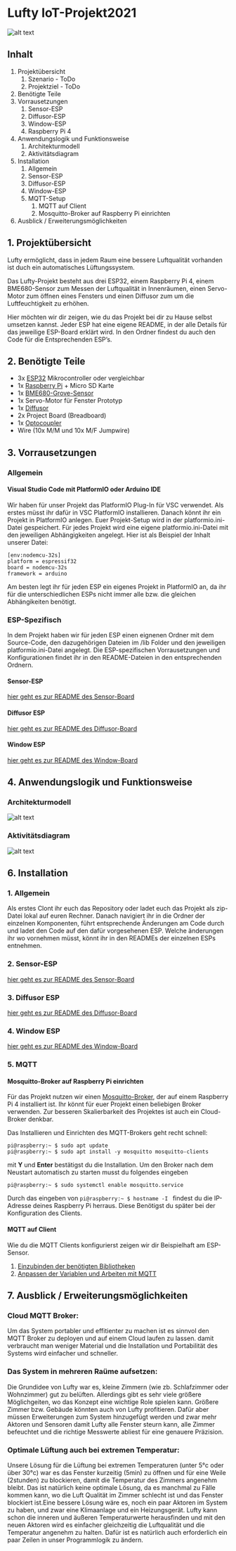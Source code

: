 # Lufty IoT-Projekt2021
![alt text][logo]


## Inhalt
1. Projektübersicht
   1. Szenario - ToDo
   3. Projektziel - ToDo
2. Benötigte Teile
3. Vorrausetzungen
   1. Sensor-ESP
   2. Diffusor-ESP
   3. Window-ESP
   4. Raspberry Pi 4
4. Anwendungslogik und Funktionsweise
   1. Architekturmodell
   2. Aktivitätsdiagram
5. Installation
   1. Allgemein
   2. Sensor-ESP
   3. Diffusor-ESP
   4. Window-ESP
   5. MQTT-Setup
      1. MQTT auf Client
      2. Mosquitto-Broker auf Raspberry Pi einrichten
6. Ausblick / Erweiterungsmöglichkeiten


## 1. Projektübersicht
Lufty ermöglicht, dass in jedem Raum eine bessere Luftqualität vorhanden ist duch ein automatisches Lüftungssystem.

Das Lufty-Projekt besteht aus drei ESP32, einem Raspberry Pi 4, einem BME680-Sensor zum Messen der Luftqualität in Innenräumen, einen Servo-Motor zum öffnen eines Fensters und einen Diffusor zum um die Luftfeuchtigkeit zu erhöhen. 

Hier möchten wir dir zeigen, wie du das Projekt bei dir zu Hause selbst umsetzen kannst.
Jeder ESP hat eine eigene README, in der alle Details für das jeweilige ESP-Board erklärt wird. In den Ordner findest du auch den Code für die Entsprechenden ESP’s.


## 2. Benötigte Teile
+ 3x [ESP32][1] Mikrocontroller oder vergleichbar
+ 1x [Raspberry Pi][2] + Micro SD Karte
+ 1x [BME680-Grove-Sensor][3]
+ 1x Servo-Motor für Fenster Prototyp
+ 1x [Diffusor][4]
+ 2x Project Board (Breadboard)
+ 1x [Optocoupler][5]
+ Wire (10x M/M und 10x M/F Jumpwire)


## 3. Vorrausetzungen
### Allgemein
#### Visual Studio Code mit PlatformIO oder Arduino IDE

Wir haben für unser Projekt das PlatformIO Plug-In für VSC verwendet. Als erstes müsst ihr dafür in VSC PlatformIO installieren. Danach könnt ihr ein Projekt in PlatformIO anlegen. Euer Projekt-Setup wird in der platformio.ini-Datei gespeichert. Für jedes Projekt wird eine eigene platformio.ini-Datei mit den jeweiligen Abhängigkeiten angelegt. Hier ist als Beispiel der Inhalt unserer Datei:

```
[env:nodemcu-32s]
platform = espressif32
board = nodemcu-32s
framework = arduino
```

Am besten legt ihr für jeden ESP ein eigenes Projekt in PlatformIO an, da ihr für die unterschiedlichen ESPs nicht immer alle bzw. die gleichen Abhängikeiten benötigt.


### ESP-Spezifisch
In dem Projekt haben wir für jeden ESP einen eignenen Ordner mit dem Source-Code, den dazugehörigen Dateien im /lib Folder und den jeweiligen platformio.ini-Datei angelegt. Die ESP-spezifischen Vorrausetzungen und Konfigurationen findet ihr in den README-Dateien in den entsprechenden Ordnern.

#### Sensor-ESP
[hier geht es zur README des Sensor-Board](./ESP-Sensor-Board/README.md)

#### Diffusor ESP
[hier geht es zur README des Diffusor-Board](./ESP-Aktor-Board-Diffusor/README.md)

#### Window ESP
[hier geht es zur README des Window-Board](./ESP-Aktor-Board-Window/README.md)



## 4. Anwendungslogik und Funktionsweise
### Architekturmodell
![alt text][Architekturmodell]


### Aktivitätsdiagram
![alt text][Aktivitätsmodell]


## 6. Installation
### 1. Allgemein
Als erstes Clont ihr euch das Repository oder ladet euch das Projekt als zip-Datei lokal auf euren Rechner. Danach navigiert ihr in die Ordner der einzelnen Komponenten, führt entsprechende Änderungen am Code durch und ladet den Code auf den dafür vorgesehenen ESP. Welche änderungen ihr wo vornehmen müsst, könnt ihr in den READMEs der einzelnen ESPs entnehmen.

### 2. Sensor-ESP
[hier geht es zur README des Sensor-Board](./ESP-Sensor-Board/README.md)

### 3. Diffusor ESP
[hier geht es zur README des Diffusor-Board](./ESP-Aktor-Board-Diffusor/README.md)

### 4. Window ESP
[hier geht es zur README des Window-Board](./ESP-Aktor-Board-Window/README.md)

### 5. MQTT
#### Mosquitto-Broker auf Raspberry Pi einrichten
Für das Projekt nutzen wir einen [Mosquitto-Broker][6], der auf einem Raspberry Pi 4 installiert ist.
Ihr könnt für euer Projekt einen beliebigen Broker verwenden. Zur besseren Skalierbarkeit des Projektes ist auch ein Cloud-Broker denkbar. 

Das Installieren und Einrichten des MQTT-Brokers geht recht schnell: 
```shell
pi@raspberry:~ $ sudo apt update
pi@raspberry:~ $ sudo apt install -y mosquitto mosquitto-clients
```
mit **Y** und **Enter** bestätigst du die Installation. Um den Broker nach dem Neustart automatisch zu starten musst du folgendes eingeben
```shell
pi@raspberry:~ $ sudo systemctl enable mosquitto.service
```

Durch das eingeben von ```pi@raspberry:~ $ hostname -I ``` findest du die IP-Adresse deines Raspberry Pi herraus. Diese Benötigst du später bei der Konfiguration des Clients.


#### MQTT auf Client
Wie du die MQTT Clients konfigurierst zeigen wir dir Beispielhaft am ESP-Sensor. 

1. [Einzubinden der benötigten Bibliotheken](./ESP-Sensor-Board/README.md#mqtt-libraries)
2. [Anpassen der Variablen und Arbeiten mit MQTT](./ESP-Sensor-Board/README.md#mqtt) 



## 7. Ausblick / Erweiterungsmöglichkeiten

### Cloud MQTT Broker:
Um das System portabler und effitienter zu machen ist es sinnvol den MQTT Broker zu deployen und auf einem Cloud laufen zu lassen. damit verbraucht man weniger Material und die Installation und Portabilität des Systems wird einfacher und schneller.
### Das System in mehreren Raüme aufsetzen:
Die Grundidee von Lufty war es, kleine Zimmern (wie zb. Schlafzimmer oder Wohnzimmer) gut zu belüften. Allerdings gibt es sehr viele größere Möglichgeiten, wo das Konzept eine wichtige Role spielen kann. Größere Zimmer bzw. Gebäude könnten auch von Lufty profitieren. Dafür aber müssen Erweiterungen zum System hinzugefügt werden und zwar mehr Aktoren und Sensoren damit Lufty alle Fenster steurn kann, alle Zimmer befeuchtet und die richtige Messwerte abliest für eine genauere Präzision.
### Optimale Lüftung auch bei extremen Temperatur:
Unsere Lösung für die Lüftung bei extremen Temperaturen (unter 5°c oder über 30°c) war es das Fenster kurzeitig (5min) zu öffnen und für eine Weile (2stunden) zu blockieren, damit die Temperatur des Zimmers angenehm bleibt. Das ist natürlich keine optimale Lösung, da es manchmal zu Fälle kommen kann, wo die Luft Qualität im Zimmer schlecht ist und das Fenster blockiert ist.Eine bessere Lösung wäre es, noch ein paar Aktoren im System zu haben, und zwar eine Klimaanlage und ein Heizungsgerät. Lufty kann schon die inneren und äußeren Temperaturwerte herausfinden und mit den neuen Aktoren wird es einfacher gleichzeitig die Luftqualität und die Temperatur angenehm zu halten. Dafür ist es natürlich auch erforderlich ein paar Zeilen in unser Programmlogik zu ändern.


[1]: https://docs.espressif.com/projects/esp-idf/en/latest/esp32/get-started/index.html
[2]: https://www.raspberrypi.org/products/raspberry-pi-4-model-b/
[3]: https://wiki.seeedstudio.com/Grove-Temperature_Humidity_Pressure_Gas_Sensor_BME680/
[4]: https://www.conrad.de/de/p/boneco-u50-luftbefeuchter-schwarz-1-st-2316569.html
[5]: https://www.conrad.de/de/p/isocom-components-optokoppler-phototransistor-sfh615a-4x-dip-4-transistor-dc-183249.html 
[6]: https://mosquitto.org/
[Architekturmodell]:https://github.com/JJJS777/Lufty/blob/main/Artefakte/Architektur-Architekturdiagramm.png
[Aktivitätsmodell]:https://github.com/JJJS777/Lufty/blob/main/Artefakte/Architektur-Aktivit%C3%A4tsdiagramm.png
[logo]:https://github.com/JJJS777/Lufty/blob/main/Artefakte/341e316e-742d-4b23-a379-6eae5d3b70f6.jpeg
